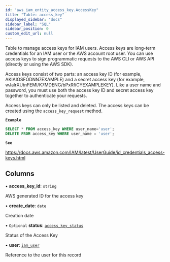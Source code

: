 ```yaml
---
id: "aws_iam_entity_access_key.AccessKey"
title: "Table: access_key"
displayed_sidebar: "docs"
sidebar_label: "SQL"
sidebar_position: 0
custom_edit_url: null
---
```


Table to manage access keys for IAM users. Access keys are long-term credentials for an IAM user or the AWS account root user.
You can use access keys to sign programmatic requests to the AWS CLI or AWS API (directly or using the AWS SDK).

Access keys consist of two parts: an access key ID (for example, AKIAIOSFODNN7EXAMPLE) and a secret access key (for example, wJalrXUtnFEMI/K7MDENG/bPxRfiCYEXAMPLEKEY).
Like a user name and password, you must use both the access key ID and secret access key together to authenticate your requests.

Access keys can only be listed and deleted. The access keys can be created using the `access_key_request` method.

**`Example`**

```sql TheButton[Manage Access Keys]="Manage Access Keys"
SELECT * FROM access_key WHERE user_name='user';
DELETE FROM access_key WHERE user_name = 'user';
```

**`See`**

https://docs.aws.amazon.com/IAM/latest/UserGuide/id_credentials_access-keys.html

## Columns

• **access\_key\_id**: `string`

AWS generated ID for the access key

• **create\_date**: `date`

Creation date

• `Optional` **status**: [`access_key_status`](../enums/aws_iam_entity_access_key.accessKeyStatusEnum.md)

Status of the Access Key

• **user**: [`iam_user`](aws_iam_entity_user.IamUser.md)

Reference to the user for this record
